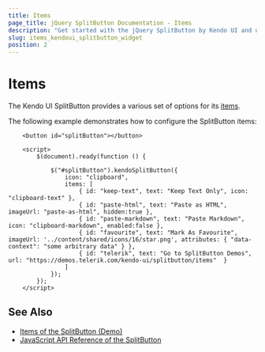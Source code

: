 ```yaml
---
title: Items
page_title: jQuery SplitButton Documentation - Items
description: "Get started with the jQuery SplitButton by Kendo UI and use the items options it provides."
slug: items_kendoui_splitbutton_widget
position: 2
---
```


# Items

The Kendo UI SplitButton provides a various set of options for its [items](/api/javascript/ui/splitbutton/configuration/items).

The following example demonstrates how to configure the SplitButton items:

```dojo
    <button id="splitButton"></button>

    <script>
        $(document).ready(function () {

            $("#splitButton").kendoSplitButton({                  
                icon: "clipboard",
                items: [
                    { id: "keep-text", text: "Keep Text Only", icon: "clipboard-text" },
                    { id: "paste-html", text: "Paste as HTML", imageUrl: "paste-as-html", hidden:true },
                    { id: "paste-markdown", text: "Paste Markdown", icon: "clipboard-markdown", enabled:false },
                    { id: "favourite", text: "Mark As Favourite", imageUrl: '../content/shared/icons/16/star.png', attributes: { "data-context": "some arbitrary data" } },
                    { id: "telerik", text: "Go to SplitButton Demos", url: "https://demos.telerik.com/kendo-ui/splitbutton/items"  }
                ]
            });
        });
    </script>
```

## See Also

* [Items of the SplitButton (Demo)](https://demos.telerik.com/kendo-ui/splitbutton/items)
* [JavaScript API Reference of the SplitButton](/api/javascript/ui/splitbutton)
